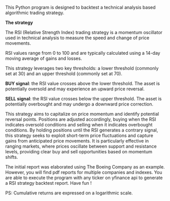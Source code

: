  This Python program is designed to backtest a technical analysis based algorithmic trading strategy.

 **The strategy**



The RSI (Relative Strength Index) trading strategy is a momentum oscillator used in technical analysis to measure the speed and change of price movements. 

RSI values range from 0 to 100 and are typically calculated using a 14-day moving average of gains and losses.

This strategy leverages two key thresholds: a lower threshold (commonly set at 30) and an upper threshold (commonly set at 70).

**BUY signal**: the RSI value crosses above the lower threshold. The asset is potentially oversold and may experience an upward price reversal. 

**SELL signal**: the RSI value crosses below the upper threshold. The asset is potentially overbought and may undergo a downward price correction. 

This strategy aims to capitalize on price momentum and identify potential reversal points. Positions are adjusted accordingly, buying when the RSI indicates oversold conditions and selling when it indicates overbought conditions. By holding positions until the RSI generates a contrary signal, this strategy seeks to exploit short-term price fluctuations and capture gains from anticipated price movements. It is particularly effective in ranging markets, where prices oscillate between support and resistance levels, providing clear buy and sell opportunities based on momentum shifts.

The initial report was elaborated using The Boeing Company as an example. However, you will find pdf reports for multiple companies and indexes.
You are able to execute the program with any ticker on yfinance api to generate a RSI strategy backtest report. Have fun !

PS: Cumulative returns are expressed on a logarithmic scale.
